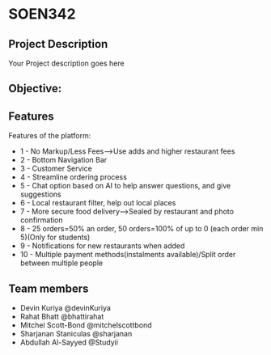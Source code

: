 # SOEN342

## Project Description
Your Project description goes here


## Objective:


## Features
Features of the platform:
* 1     - No Markup/Less Fees-->Use adds and higher restaurant fees 
* 2     - Bottom Navigation Bar
* 3     - Customer Service
* 4     - Streamline ordering process
* 5     - Chat option based on AI to help answer questions, and give suggestions
* 6     - Local restaurant filter, help out local places
* 7     - More secure food delivery-->Sealed by restaurant and photo confirmation
* 8     - 25 orders=50% an order, 50 orders=100% of up to 0 (each order min 5)(Only for students)
* 9     - Notifications for new restaurants when added
* 10    - Multiple payment methods(instalments available)/Split order between multiple people

## Team members
- Devin Kuriya @devinKuriya
- Rahat Bhatt @bhattirahat
- Mitchel Scott-Bond @mitchelscottbond
- Sharjanan Staniculas @sharjanan
- Abdullah Al-Sayyed @Studyii
